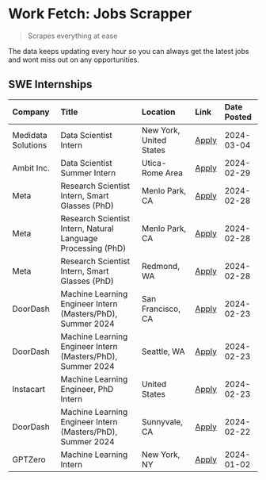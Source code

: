 # Work Fetch: Jobs Scrapper
> Scrapes everything at ease

The data keeps updating every hour so you can always get the latest jobs and wont miss out on any opportunities.

## SWE Internships
<!--START_SECTION:workfetch-->
| Company            | Title                                                        | Location                | Link                                                                                                                                                                                                                                                                   | Date Posted   |
|:-------------------|:-------------------------------------------------------------|:------------------------|:-----------------------------------------------------------------------------------------------------------------------------------------------------------------------------------------------------------------------------------------------------------------------|:--------------|
| Medidata Solutions | Data Scientist Intern                                        | New York, United States | [Apply](https://www.linkedin.com/jobs/view/data-scientist-intern-at-medidata-solutions-3810253704?position=5&pageNum=0&refId=DjFCTHEofHb12nnWM0ryqA%3D%3D&trackingId=7hS9Mly3jGQvW%2FO1nAeZ2w%3D%3D&trk=public_jobs_jserp-result_search-card)                          | 2024-03-04    |
| Ambit Inc.         | Data Scientist Summer Intern                                 | Utica-Rome Area         | [Apply](https://www.linkedin.com/jobs/view/data-scientist-summer-intern-at-ambit-inc-3843121918?position=7&pageNum=0&refId=DjFCTHEofHb12nnWM0ryqA%3D%3D&trackingId=sAkK56tFlC35AKZ6X59L8Q%3D%3D&trk=public_jobs_jserp-result_search-card)                              | 2024-02-29    |
| Meta               | Research Scientist Intern, Smart Glasses (PhD)               | Menlo Park, CA          | [Apply](https://www.linkedin.com/jobs/view/research-scientist-intern-smart-glasses-phd-at-meta-3811308332?position=11&pageNum=0&refId=DjFCTHEofHb12nnWM0ryqA%3D%3D&trackingId=nc69EoIigxw6trQDafL81g%3D%3D&trk=public_jobs_jserp-result_search-card)                   | 2024-02-28    |
| Meta               | Research Scientist Intern, Natural Language Processing (PhD) | Menlo Park, CA          | [Apply](https://www.linkedin.com/jobs/view/research-scientist-intern-natural-language-processing-phd-at-meta-3811306149?position=13&pageNum=0&refId=DjFCTHEofHb12nnWM0ryqA%3D%3D&trackingId=1UpYzFalJnS8%2FIptZcATKQ%3D%3D&trk=public_jobs_jserp-result_search-card)   | 2024-02-28    |
| Meta               | Research Scientist Intern, Smart Glasses (PhD)               | Redmond, WA             | [Apply](https://www.linkedin.com/jobs/view/research-scientist-intern-smart-glasses-phd-at-meta-3811304794?position=14&pageNum=0&refId=DjFCTHEofHb12nnWM0ryqA%3D%3D&trackingId=xi54QvElFABCWbg4LqMWgA%3D%3D&trk=public_jobs_jserp-result_search-card)                   | 2024-02-28    |
| DoorDash           | Machine Learning Engineer Intern (Masters/PhD), Summer 2024  | San Francisco, CA       | [Apply](https://www.linkedin.com/jobs/view/machine-learning-engineer-intern-masters-phd-summer-2024-at-doordash-3736457737?position=3&pageNum=0&refId=DjFCTHEofHb12nnWM0ryqA%3D%3D&trackingId=jLMuFRDBlpMm7o9oRpSZyQ%3D%3D&trk=public_jobs_jserp-result_search-card)   | 2024-02-23    |
| DoorDash           | Machine Learning Engineer Intern (Masters/PhD), Summer 2024  | Seattle, WA             | [Apply](https://www.linkedin.com/jobs/view/machine-learning-engineer-intern-masters-phd-summer-2024-at-doordash-3736455966?position=4&pageNum=0&refId=DjFCTHEofHb12nnWM0ryqA%3D%3D&trackingId=FAztgaPg9ORK8uGMxObkWQ%3D%3D&trk=public_jobs_jserp-result_search-card)   | 2024-02-23    |
| Instacart          | Machine Learning Engineer, PhD Intern                        | United States           | [Apply](https://www.linkedin.com/jobs/view/machine-learning-engineer-phd-intern-at-instacart-3815634369?position=6&pageNum=0&refId=DjFCTHEofHb12nnWM0ryqA%3D%3D&trackingId=JG%2BUKvUqtHgkslTM1VVQVQ%3D%3D&trk=public_jobs_jserp-result_search-card)                    | 2024-02-23    |
| DoorDash           | Machine Learning Engineer Intern (Masters/PhD), Summer 2024  | Sunnyvale, CA           | [Apply](https://www.linkedin.com/jobs/view/machine-learning-engineer-intern-masters-phd-summer-2024-at-doordash-3736454973?position=2&pageNum=0&refId=DjFCTHEofHb12nnWM0ryqA%3D%3D&trackingId=RETinj9lpwR9II0%2BrpPiYQ%3D%3D&trk=public_jobs_jserp-result_search-card) | 2024-02-22    |
| GPTZero            | Machine Learning Intern                                      | New York, NY            | [Apply](https://www.linkedin.com/jobs/view/machine-learning-intern-at-gptzero-3796844451?position=12&pageNum=0&refId=DjFCTHEofHb12nnWM0ryqA%3D%3D&trackingId=LEOJixAAshfbMOxZAaWUzg%3D%3D&trk=public_jobs_jserp-result_search-card)                                    | 2024-01-02    |
<!--END_SECTION:workfetch-->
